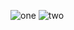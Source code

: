 ![one ](https://github.com/Hanif7586/ChatBot_AI/assets/64450831/a937c5ea-0856-4488-9ec3-2f99f5461006)
![two](https://github.com/Hanif7586/ChatBot_AI/assets/64450831/908446ef-4b27-4fed-98f4-035a00a3ba8a)
